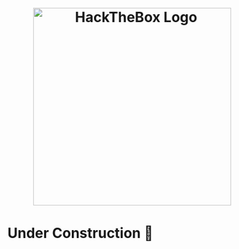 <h1 align="center">
  <br>
  <img src="https://www.hackthebox.eu/images/logo600.png" alt="HackTheBox Logo" border="0" width="400"></a>
  <br>
</h1>

# Under Construction 🚧
